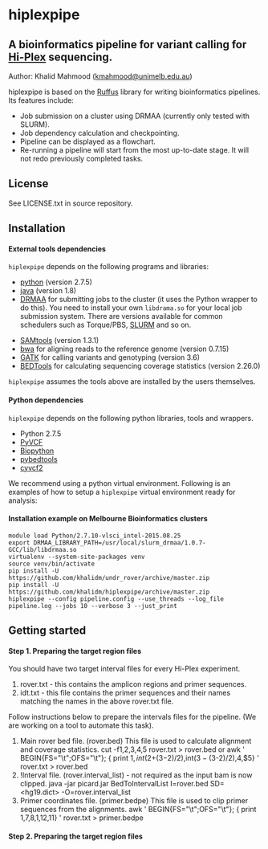 # hiplexpipe

## A bioinformatics pipeline for variant calling for [Hi-Plex](http://hiplex.org/) sequencing.

Author: Khalid Mahmood (kmahmood@unimelb.edu.au)

hiplexpipe is based on the [Ruffus](http://www.ruffus.org.uk/) library for writing bioinformatics pipelines. Its features include:

 * Job submission on a cluster using DRMAA (currently only tested with SLURM).
 * Job dependency calculation and checkpointing.
 * Pipeline can be displayed as a flowchart.
 * Re-running a pipeline will start from the most up-to-date stage. It will not redo previously completed tasks.

## License

See LICENSE.txt in source repository.

## Installation

#### External tools dependencies

`hiplexpipe` depends on the following programs and libraries:

 * [python](https://www.python.org/download/releases/2.7.5/) (version 2.7.5)
 * [java](https://java.com/en/download/) (version 1.8)
 * [DRMAA](http://www.drmaa.org/) for submitting jobs to the cluster (it uses the Python wrapper to do this).
   You need to install your own `libdrama.so` for your local job submission system. There are versions
   available for common schedulers such as Torque/PBS, [SLURM](http://apps.man.poznan.pl/trac/slurm-drmaa) and so on.
 <!-- * [fastqc](http://www.bioinformatics.babraham.ac.uk/projects/fastqc/) (version 0.10.1) -->
 * [SAMtools](http://www.htslib.org/doc/samtools-1.1.html) (version 1.3.1)
 * [bwa](http://bio-bwa.sourceforge.net/) for aligning reads to the reference genome (version 0.7.15)  
 * [GATK](https://software.broadinstitute.org/gatk/) for calling variants and genotyping (version 3.6)
 * [BEDTools](http://bedtools.readthedocs.io/) for calculating sequencing coverage statistics (version 2.26.0)

`hiplexpipe` assumes the tools above are installed by the users themselves.

#### Python dependencies

`hiplexpipe` depends on the following python libraries, tools and wrappers.

* Python 2.7.5
* [PyVCF](https://pypi.python.org/pypi/PyVCF)  
* [Biopython](https://pypi.python.org/pypi/biopython)
* [pybedtools](https://daler.github.io/pybedtools/)
* [cyvcf2](http://brentp.github.io/cyvcf2/)

We recommend using a python virtual environment. Following is an examples of how to setup a `hiplexpipe` virtual environment ready for analysis:

#### Installation example on Melbourne Bioinformatics clusters

```
module load Python/2.7.10-vlsci_intel-2015.08.25
export DRMAA_LIBRARY_PATH=/usr/local/slurm_drmaa/1.0.7-GCC/lib/libdrmaa.so
virtualenv --system-site-packages venv
source venv/bin/activate
pip install -U https://github.com/khalidm/undr_rover/archive/master.zip
pip install -U https://github.com/khalidm/hiplexpipe/archive/master.zip
hiplexpipe --config pipeline.config --use_threads --log_file pipeline.log --jobs 10 --verbose 3 --just_print
```

## Getting started

#### Step 1. Preparing the target region files

You should have two target interval files for every Hi-Plex experiment.
1. rover.txt - this contains the amplicon regions and primer sequences.
2. idt.txt - this file contains the primer sequences and their names matching the names in the above rover.txt file.

Follow instructions below to prepare the intervals files for the pipeline. (We are working on a tool to automate this task).

1. Main rover bed file. (rover.bed)
    This file is used to calculate alignment and coverage statistics.
    cut -f1,2,3,4,5 rover.txt > rover.bed
    or
    awk ' BEGIN{FS="\t";OFS="\t"}; { print $1,int($2+($3-$2)/2),int($3-($3-$2)/2),$4,$5} ' rover.txt > rover.bed
2. !Interval file. (rover.interval_list) - not required as the input bam is now clipped.
    java -jar picard.jar BedToIntervalList I=rover.bed SD=<hg19.dict> -O=rover.interval_list
3. Primer coordinates file. (primer.bedpe)
    This file is used to clip primer sequences from the alignments.
    awk ' BEGIN{FS="\t";OFS="\t"}; { print $1,$7,$8,$1,$12,$11} ' rover.txt > primer.bedpe

#### Step 2. Preparing the target region files
